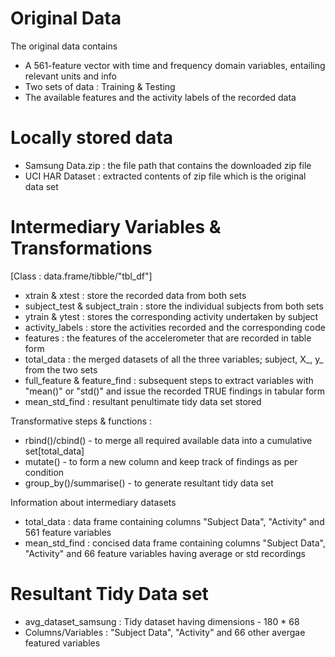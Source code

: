 # Original Data
The original data contains
- A 561-feature vector with time and frequency domain variables, entailing relevant units and info
- Two sets of data : Training & Testing 
- The available features and the activity labels of the recorded data

# Locally stored data 
- Samsung Data.zip : the file path that contains the downloaded zip file
- UCI HAR Dataset : extracted contents of zip file which is the original data set

# Intermediary Variables & Transformations 
[Class : data.frame/tibble/"tbl_df"]
- xtrain & xtest : store the recorded data from both sets
- subject_test & subject_train : store the individual subjects from both sets
- ytrain & ytest : stores the corresponding activity undertaken by subject
- activity_labels : store the activities recorded and the corresponding code
- features : the features of the accelerometer that are recorded in table form
- total_data : the merged datasets of all the three variables; subject, X_, y_ from the two sets
- full_feature & feature_find : subsequent steps to extract variables with "mean()" or "std()" and issue the recorded TRUE findings in tabular form
- mean_std_find : resultant penultimate tidy data set stored 

Transformative steps & functions  : 
- rbind()/cbind() - to merge all required available data into a cumulative set[total_data]
- mutate() - to form a new column and keep track of findings as per condition
- group_by()/summarise() - to generate resultant tidy data set 

Information about intermediary datasets
- total_data : data frame containing columns "Subject Data", "Activity" and 561 feature variables 
- mean_std_find : concised data frame containing columns "Subject Data", "Activity" and 66 feature variables having average or std recordings 

# Resultant Tidy Data set 
- avg_dataset_samsung : Tidy dataset having dimensions - 180 * 68
- Columns/Variables : "Subject Data", "Activity" and 66 other avergae featured variables

